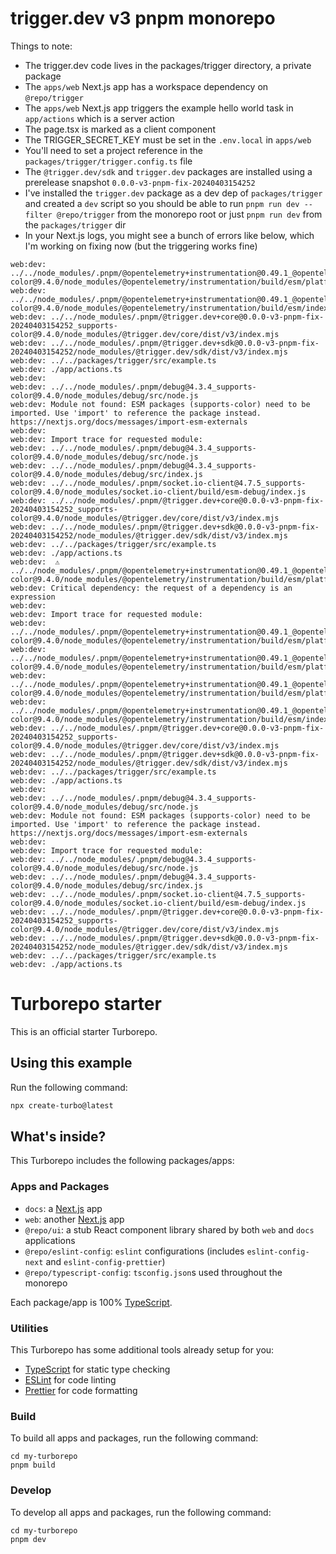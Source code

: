 # trigger.dev v3 pnpm monorepo

Things to note:

- The trigger.dev code lives in the packages/trigger directory, a private package
- The `apps/web` Next.js app has a workspace dependency on `@repo/trigger`
- The `apps/web` Next.js app triggers the example hello world task in `app/actions` which is a server action
- The page.tsx is marked as a client component
- The TRIGGER_SECRET_KEY must be set in the `.env.local` in `apps/web`
- You'll need to set a project reference in the `packages/trigger/trigger.config.ts` file
- The `@trigger.dev/sdk` and `trigger.dev` packages are installed using a prerelease snapshot `0.0.0-v3-pnpm-fix-20240403154252`
- I've installed the `trigger.dev` package as a dev dep of `packages/trigger` and created a `dev` script so you should be able to run `pnpm run dev --filter @repo/trigger` from the monorepo root or just `pnpm run dev` from the `packages/trigger` dir
- In your Next.js logs, you might see a bunch of errors like below, which I'm working on fixing now (but the triggering works fine)

```
web:dev: ../../node_modules/.pnpm/@opentelemetry+instrumentation@0.49.1_@opentelemetry+api@1.8.0_supports-color@9.4.0/node_modules/@opentelemetry/instrumentation/build/esm/platform/index.js
web:dev: ../../node_modules/.pnpm/@opentelemetry+instrumentation@0.49.1_@opentelemetry+api@1.8.0_supports-color@9.4.0/node_modules/@opentelemetry/instrumentation/build/esm/index.js
web:dev: ../../node_modules/.pnpm/@trigger.dev+core@0.0.0-v3-pnpm-fix-20240403154252_supports-color@9.4.0/node_modules/@trigger.dev/core/dist/v3/index.mjs
web:dev: ../../node_modules/.pnpm/@trigger.dev+sdk@0.0.0-v3-pnpm-fix-20240403154252/node_modules/@trigger.dev/sdk/dist/v3/index.mjs
web:dev: ../../packages/trigger/src/example.ts
web:dev: ./app/actions.ts
web:dev:
web:dev: ../../node_modules/.pnpm/debug@4.3.4_supports-color@9.4.0/node_modules/debug/src/node.js
web:dev: Module not found: ESM packages (supports-color) need to be imported. Use 'import' to reference the package instead. https://nextjs.org/docs/messages/import-esm-externals
web:dev:
web:dev: Import trace for requested module:
web:dev: ../../node_modules/.pnpm/debug@4.3.4_supports-color@9.4.0/node_modules/debug/src/node.js
web:dev: ../../node_modules/.pnpm/debug@4.3.4_supports-color@9.4.0/node_modules/debug/src/index.js
web:dev: ../../node_modules/.pnpm/socket.io-client@4.7.5_supports-color@9.4.0/node_modules/socket.io-client/build/esm-debug/index.js
web:dev: ../../node_modules/.pnpm/@trigger.dev+core@0.0.0-v3-pnpm-fix-20240403154252_supports-color@9.4.0/node_modules/@trigger.dev/core/dist/v3/index.mjs
web:dev: ../../node_modules/.pnpm/@trigger.dev+sdk@0.0.0-v3-pnpm-fix-20240403154252/node_modules/@trigger.dev/sdk/dist/v3/index.mjs
web:dev: ../../packages/trigger/src/example.ts
web:dev: ./app/actions.ts
web:dev:  ⚠ ../../node_modules/.pnpm/@opentelemetry+instrumentation@0.49.1_@opentelemetry+api@1.8.0_supports-color@9.4.0/node_modules/@opentelemetry/instrumentation/build/esm/platform/node/instrumentation.js
web:dev: Critical dependency: the request of a dependency is an expression
web:dev:
web:dev: Import trace for requested module:
web:dev: ../../node_modules/.pnpm/@opentelemetry+instrumentation@0.49.1_@opentelemetry+api@1.8.0_supports-color@9.4.0/node_modules/@opentelemetry/instrumentation/build/esm/platform/node/instrumentation.js
web:dev: ../../node_modules/.pnpm/@opentelemetry+instrumentation@0.49.1_@opentelemetry+api@1.8.0_supports-color@9.4.0/node_modules/@opentelemetry/instrumentation/build/esm/platform/node/index.js
web:dev: ../../node_modules/.pnpm/@opentelemetry+instrumentation@0.49.1_@opentelemetry+api@1.8.0_supports-color@9.4.0/node_modules/@opentelemetry/instrumentation/build/esm/platform/index.js
web:dev: ../../node_modules/.pnpm/@opentelemetry+instrumentation@0.49.1_@opentelemetry+api@1.8.0_supports-color@9.4.0/node_modules/@opentelemetry/instrumentation/build/esm/index.js
web:dev: ../../node_modules/.pnpm/@trigger.dev+core@0.0.0-v3-pnpm-fix-20240403154252_supports-color@9.4.0/node_modules/@trigger.dev/core/dist/v3/index.mjs
web:dev: ../../node_modules/.pnpm/@trigger.dev+sdk@0.0.0-v3-pnpm-fix-20240403154252/node_modules/@trigger.dev/sdk/dist/v3/index.mjs
web:dev: ../../packages/trigger/src/example.ts
web:dev: ./app/actions.ts
web:dev:
web:dev: ../../node_modules/.pnpm/debug@4.3.4_supports-color@9.4.0/node_modules/debug/src/node.js
web:dev: Module not found: ESM packages (supports-color) need to be imported. Use 'import' to reference the package instead. https://nextjs.org/docs/messages/import-esm-externals
web:dev:
web:dev: Import trace for requested module:
web:dev: ../../node_modules/.pnpm/debug@4.3.4_supports-color@9.4.0/node_modules/debug/src/node.js
web:dev: ../../node_modules/.pnpm/debug@4.3.4_supports-color@9.4.0/node_modules/debug/src/index.js
web:dev: ../../node_modules/.pnpm/socket.io-client@4.7.5_supports-color@9.4.0/node_modules/socket.io-client/build/esm-debug/index.js
web:dev: ../../node_modules/.pnpm/@trigger.dev+core@0.0.0-v3-pnpm-fix-20240403154252_supports-color@9.4.0/node_modules/@trigger.dev/core/dist/v3/index.mjs
web:dev: ../../node_modules/.pnpm/@trigger.dev+sdk@0.0.0-v3-pnpm-fix-20240403154252/node_modules/@trigger.dev/sdk/dist/v3/index.mjs
web:dev: ../../packages/trigger/src/example.ts
web:dev: ./app/actions.ts
```

# Turborepo starter

This is an official starter Turborepo.

## Using this example

Run the following command:

```sh
npx create-turbo@latest
```

## What's inside?

This Turborepo includes the following packages/apps:

### Apps and Packages

- `docs`: a [Next.js](https://nextjs.org/) app
- `web`: another [Next.js](https://nextjs.org/) app
- `@repo/ui`: a stub React component library shared by both `web` and `docs` applications
- `@repo/eslint-config`: `eslint` configurations (includes `eslint-config-next` and `eslint-config-prettier`)
- `@repo/typescript-config`: `tsconfig.json`s used throughout the monorepo

Each package/app is 100% [TypeScript](https://www.typescriptlang.org/).

### Utilities

This Turborepo has some additional tools already setup for you:

- [TypeScript](https://www.typescriptlang.org/) for static type checking
- [ESLint](https://eslint.org/) for code linting
- [Prettier](https://prettier.io) for code formatting

### Build

To build all apps and packages, run the following command:

```
cd my-turborepo
pnpm build
```

### Develop

To develop all apps and packages, run the following command:

```
cd my-turborepo
pnpm dev
```

